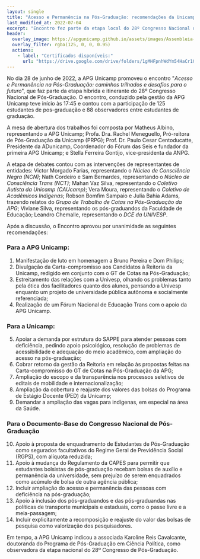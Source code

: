 ```yaml
---
layout: single
title: "Acesso e Permanência na Pós-Graduação: recomendações da Unicamp ao Congresso Nacional de Pós-Graduação"
last_modified_at: 2022-07-04
excerpt: "Encontro fez parte da etapa local do 28º Congresso Nacional de Pós-Graduação."
header:
  overlay_image: https://apgunicamp.github.io/assets/images/Assembleia-1.jpeg
  overlay_filter: rgba(125, 0, 0, 0.95)
  actions:
    - label: "Certificados disponíveis:"
      url: "https://drive.google.com/drive/folders/1gMHFpnhWdYm54HaCr1QrhaqILWXwuKyo?usp=sharing"
---
```

No dia 28 de junho de 2022, a APG Unicamp promoveu o encontro "*Acesso e Permanência na Pós-Graduação: caminhos trilhados e desafios para o futuro*", que faz parte da etapa híbrida e itinerante do 28º Congresso Nacional de Pós-Graduação. O encontro, conduzido pela gestão da APG Unicamp teve início às 17:45 e contou com a participação de 125 estudantes de pos-graduação e 88 observadores entre estudantes de graduação.

A mesa de abertura dos trabalhos foi composta por Matheus Albino, representando a APG Unicamp; Profa. Dra. Rachel Meneguello, Pró-reitora de Pós-Graduação da Unicamp (PRPG); Prof. Dr. Paulo Cesar Centoducatte, Presidente da ADunicamp, Coordenador do Fórum das Seis e fundador da primeira APG Unicamp; e Stella Ferreira Gontijo, vice-presidenta da ANPG.

A etapa de debates contou com as intervenções de representantes de entidades: Victor Morgado Farias, representando o *Núcleo de Consciência Negra (NCN)*; Nath Cordeiro e Sam Bernardes, representando o *Núcleo de Consciência Trans (NCT)*; Mahan Vaz Silva, representando o *Coletivo Autista da Unicamp (CAUcamp)*; Vera Moura, representando o *Coletivo de Acadêmicos Indígenas*; Robson Bomfim Sampaio e Julia Bahia Adams, trazendo relatos do *Grupo de Trabalho de Cotas na Pós-Graduação da APG*; Viviane Silva, representando os pós-graduandos da Faculdade de Educação; Leandro Chemalle, representando o *DCE da UNIVESP*.

Após a discussão, o Encontro aprovou por unanimidade as seguintes recomendações:

### Para a APG Unicamp:

1. Manifestação de luto em homenagem a Bruno Pereira e Dom Philips;
2. Divulgação da Carta-compromisso aos Candidatos à Reitoria da Unicamp, redigido em conjunto com o GT de Cotas na Pós-Graduação;
3. Estreitamento das relações com a Univesp, olhando os problemas tanto pela ótica dos facilitadores quanto dos alunos, pensando a Univesp enquanto um projeto de universidade pública autônoma e socialmente referenciada;
4. Realização de um Fórum Nacional de Educação Trans com o apoio da APG Unicamp.

### Para a Unicamp:

5. Apoiar a demanda por estrutura do SAPPE para atender pessoas com deficiência, pedindo apoio psicológico, resolução de problemas de acessibilidade e adequação do meio acadêmico, com ampliação do acesso na pós-graduação;
6. Cobrar retorno da gestão da Reitoria em relação às propostas feitas na Carta-compromisso do GT de Cotas na Pós-Graduação da APG;
7. Ampliação do escopo e da transparência nos processos seletivos de editais de mobilidade e internacionalização;
8. Ampliação da cobertura e reajuste dos valores das bolsas do Programa de Estágio Docente (PED) da Unicamp;
9. Demandar a ampliação das vagas para indígenas, em especial na área da Saúde.

### Para o Documento-Base do Congresso Nacional de Pós-Graduação

10. Apoio à proposta de enquadramento de Estudantes de Pós-Graduação como segurados facultativos do Regime Geral de Previdência Social (RGPS), com alíquota reduzida;
11. Apoio à mudança do Regulamento da CAPES para permitir que estudantes bolsistas de pós-graduação recebam bolsas de auxílio e permanência da universidade, sem prejuízo de serem enquadrados como acúmulo de bolsa de outra agência pública;
12. Incluir ampliação do acesso e permanência das pessoas com deficiência na pós-graduação;
13. Apoio à inclusão dos pós-graduandos e das pós-graduandas nas políticas de transporte municipais e estaduais, como o passe livre e a meia-passagem;
14. Incluir explicitamente a recomposição e reajuste do valor das bolsas de pesquisa como valorização dos pesquisadores.

Em tempo, a APG Unicamp indicou a associada Karoline Reis Cavalcante, doutoranda do Programa de Pós-Graduação em Ciência Política, como observadora da etapa nacional do 28º Congresso de Pós-Graduação.
